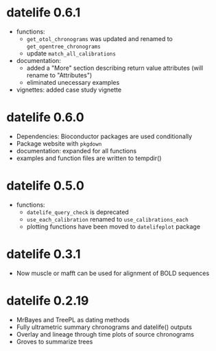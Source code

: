 # datelife 0.6.1
  - functions:
    - `get_otol_chronograms` was updated and renamed to `get_opentree_chronograms`
    - update `match_all_calibrations`
  - documentation:
    - added a "More" section describing return value attributes (will rename to "Attributes")
    - eliminated unecessary examples
  - vignettes: added case study vignette

# datelife 0.6.0

  - Dependencies: Bioconductor packages are used conditionally
  - Package website with `pkgdown`
  - documentation: expanded for all functions
  - examples and function files are written to tempdir()

# datelife 0.5.0

  - functions:
    - `datelife_query_check` is deprecated
    - `use_each_calibration` renamed to `use_calibrations_each`
    - plotting functions have been moved to `datelifeplot` package

# datelife 0.3.1

  - Now muscle or mafft can be used for alignment of BOLD sequences

# datelife 0.2.19

  - MrBayes and TreePL as dating methods
  - Fully ultrametric summary chronograms and datelife() outputs
  - Overlay and lineage through time plots of source chronograms
  - Groves to summarize trees
